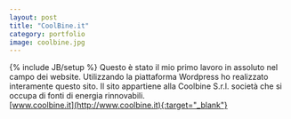 ```yaml
---
layout: post
title: "CoolBine.it"
category: portfolio
image: coolbine.jpg
---
```

{% include JB/setup %}
Questo &#232; stato il mio primo lavoro in assoluto nel campo dei website. Utilizzando la piattaforma Wordpress ho realizzato interamente questo sito. Il sito appartiene alla Coolbine S.r.l. societ&#224; che si occupa di fonti di energia rinnovabili.  
[www.coolbine.it](http://www.coolbine.it){:target="_blank"}